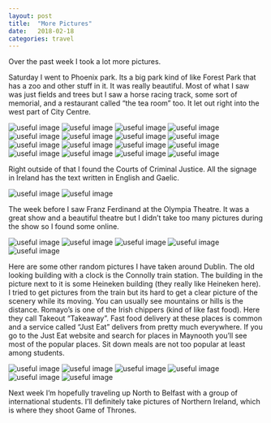 ```yaml
---
layout: post
title:  "More Pictures"
date:   2018-02-18
categories: travel
---
```


Over the past week I took a lot more pictures.

Saturday I went to Phoenix park. Its a big park kind of like Forest Park that has a zoo and other stuff in it. It was really beautiful. Most of what I saw was just fields and trees but I saw a horse racing track, some sort of memorial, and a restaurant called “the tea room” too. It let out right into the west part of City Centre.

![useful image]({{site.baseurl}}/assets/img/more-pics-1/snapchat-37105336.jpg)
![useful image]({{site.baseurl}}/assets/img/more-pics-1/snapchat-144648802.jpg)
![useful image]({{site.baseurl}}/assets/img/more-pics-1/snapchat-171035369.jpg)
![useful image]({{site.baseurl}}/assets/img/more-pics-1/snapchat-221405465.jpg)
![useful image]({{site.baseurl}}/assets/img/more-pics-1/snapchat-611930841.jpg)
![useful image]({{site.baseurl}}/assets/img/more-pics-1/snapchat-673336208.jpg)
![useful image]({{site.baseurl}}/assets/img/more-pics-1/snapchat-815325524.jpg)
![useful image]({{site.baseurl}}/assets/img/more-pics-1/snapchat-884941006.jpg)
![useful image]({{site.baseurl}}/assets/img/more-pics-1/snapchat-975052522.jpg)
![useful image]({{site.baseurl}}/assets/img/more-pics-1/snapchat-1077122658.jpg)
![useful image]({{site.baseurl}}/assets/img/more-pics-1/snapchat-1183782893.jpg)
![useful image]({{site.baseurl}}/assets/img/more-pics-1/snapchat-1309374537.jpg)
![useful image]({{site.baseurl}}/assets/img/more-pics-1/snapchat-1384934525.jpg)
![useful image]({{site.baseurl}}/assets/img/more-pics-1/snapchat-1461985824.jpg)
![useful image]({{site.baseurl}}/assets/img/more-pics-1/snapchat-1603988229.jpg)
![useful image]({{site.baseurl}}/assets/img/more-pics-1/snapchat-1729814554.jpg)

Right outside of that I found the Courts of Criminal Justice. All the signage in Ireland has the text written in English and Gaelic.

![useful image]({{site.baseurl}}/assets/img/more-pics-2/snapchat-1448563880.jpg)
![useful image]({{site.baseurl}}/assets/img/more-pics-2/snapchat-1674327177.jpg)

The week before I saw Franz Ferdinand at the Olympia Theatre. It was a great show and a beautiful theatre but I didn’t take too many pictures during the show so I found some online.

![useful image]({{site.baseurl}}/assets/img/more-pics-3/franz.jpg)
![useful image]({{site.baseurl}}/assets/img/more-pics-3/franz2.jpg)
![useful image]({{site.baseurl}}/assets/img/more-pics-3/franz3.jpg)
![useful image]({{site.baseurl}}/assets/img/more-pics-3/snapchat-1372958406.jpg)
![useful image]({{site.baseurl}}/assets/img/more-pics-3/snapchat-1463805840.jpg)

Here are some other random pictures I have taken around Dublin. The old looking building with a clock is the Connolly train station. The building in the picture next to it is some Heineken building (they really like Heineken here). I tried to get pictures from the train but its hard to get a clear picture of the scenery while its moving. You can usually see mountains or hills is the distance. Romayo’s is one of the Irish chippers (kind of like fast food). Here they call Takeout “Takeaway”. Fast food delivery at these places is common and a service called “Just Eat” delivers from pretty much everywhere. If you go to the Just Eat website and search for places in Maynooth you’ll see most of the popular places. Sit down meals are not too popular at least among students.

![useful image]({{site.baseurl}}/assets/img/more-pics-4/snapchat-15376344.jpg)
![useful image]({{site.baseurl}}/assets/img/more-pics-4/snapchat-256010207.jpg)
![useful image]({{site.baseurl}}/assets/img/more-pics-4/snapchat-273453158.jpg)
![useful image]({{site.baseurl}}/assets/img/more-pics-4/snapchat-493383134.jpg)
![useful image]({{site.baseurl}}/assets/img/more-pics-4/snapchat-609833723.jpg)
![useful image]({{site.baseurl}}/assets/img/more-pics-4/snapchat-1841856914.jpg)

Next week I’m hopefully traveling up North to Belfast with a group of international students. I’ll definitely take pictures of Northern Ireland, which is where they shoot Game of Thrones.